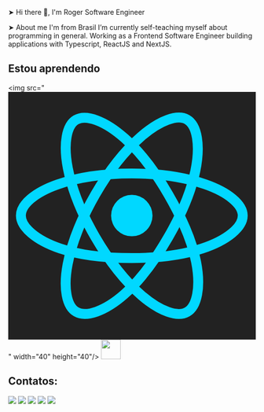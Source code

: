 ➤ Hi there 👋, 
I'm Roger
Software Engineer

➤ About me
I'm from Brasil
I’m currently self-teaching myself about programming in general.
Working as a Frontend Software Engineer building applications with Typescript, ReactJS and NextJS.

## Estou aprendendo

<img src="<svg xmlns="http://www.w3.org/2000/svg" width="3618.6" height="3618.6" viewBox="0 0 3618.6 3618.6" id="react"><path fill="#222" d="M0 0h3618.6v3618.6H0z"></path><circle cx="1806.5" cy="1807.1" r="302.6" fill="#00d8ff"></circle><path fill="none" stroke="#00d8ff" stroke-miterlimit="10" stroke-width="144.746" d="M1806.5 1191.9c406.2 0 783.6 58.3 1068.1 156.2 342.8 118 553.6 296.9 553.6 458.9 0 168.8-223.4 358.9-591.5 480.8-278.3 92.2-644.6 140.4-1030.2 140.4-395.4 0-769.7-45.2-1051.2-141.4-356.1-121.7-570.6-314.2-570.6-479.8 0-160.7 201.3-338.2 539.3-456 285.6-99.5 672.3-159.1 1082.5-159.1z"></path><path fill="none" stroke="#00d8ff" stroke-miterlimit="10" stroke-width="144.746" d="M1271 1501.3c202.9-351.9 442-649.7 669-847.2 273.5-238 533.8-331.2 674.1-250.3 146.2 84.3 199.3 372.8 121 752.7-59.2 287.2-200.4 628.5-393.1 962.6-197.5 342.5-423.7 644.2-647.6 840-283.3 247.7-557.3 337.3-700.7 254.6-139.2-80.3-192.4-343.3-125.7-695 56.4-297.4 198-662.1 403-1017.4z"></path><path fill="none" stroke="#00d8ff" stroke-miterlimit="10" stroke-width="144.746" d="M1271.5 2119.8c-203.5-351.6-342.1-707.4-399.9-1002.7-69.6-355.8-20.4-627.9 119.8-709 146.1-84.6 422.5 13.5 712.5 271 219.3 194.7 444.4 487.5 637.6 821.3 198.1 342.2 346.6 688.8 404.3 980.5 73.1 369.2 13.9 651.3-129.4 734.2-139.1 80.5-393.5-4.7-664.9-238.2-229.2-197.3-474.5-502.1-680-857.1z"></path></svg>" width="40" height="40"/> 
<img src="https://cdn.jsdelivr.net/gh/devicons/devicon/icons/linux/linux-original.svg" width="40" height="40"/>


## Contatos:

<div>
<a href="https://www.youtube.com/seu-canal-youtube-aqui" target="_blank"><img src="https://img.shields.io/badge/YouTube-FF0000?style=for-the-badge&logo=youtube&logoColor=white" target="_blank"></a>
<a href="https://instagram.com/seu-usuário-instagram-aqui" target="_blank"><img src="https://img.shields.io/badge/-Instagram-%23E4405F?style=for-the-badge&logo=instagram&logoColor=white" target="_blank"></a>
<a href="https://www.twitch.tv/seu-usuário-aqui" target="_blank"><img src="https://img.shields.io/badge/Twitch-9146FF?style=for-the-badge&logo=twitch&logoColor=white" target="_blank"></a>
<a href = "mailto:contato@seu-usuário-aqui"><img src="https://img.shields.io/badge/Gmail-D14836?style=for-the-badge&logo=gmail&logoColor=white" target="_blank"></a>
<a href="https://www.linkedin.com/in/seu-usuário-linkedln-aqui" target="_blank"><img src="https://img.shields.io/badge/-LinkedIn-%230077B5?style=for-the-badge&logo=linkedin&logoColor=white" target="_blank"></a>   
</div>
